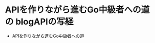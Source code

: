 # APIを作りながら進むGo中級者への道 の blogAPIの写経

- [APIを作りながら進むGo中級者への道](https://techbookfest.org/product/jXDAEU1dR53kbZkgtDm9zx?productVariantID=dvjtgpjw8VDTXNqKaanTVi)




